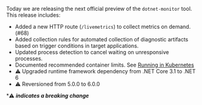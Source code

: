 Today we are releasing the next official preview of the `dotnet-monitor` tool. This release includes:

- Added a new HTTP route (`/livemetrics`) to collect metrics on demand. (#68)
- Added collection rules for automated collection of diagnostic artifacts based on trigger conditions in target applications.
- Updated process detection to cancel waiting on unresponsive processes.
- Documented recommended container limits. See [Running in Kubernetes](https://github.com/dotnet/dotnet-monitor/blob/main/documentation/kubernetes.md)
- ⚠️ Upgraded runtime framework dependency from .NET Core 3.1 to .NET 6
- ⚠️ Reversioned from 5.0.0 to 6.0.0

\*⚠️ **_indicates a breaking change_**
